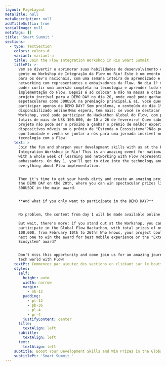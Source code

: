 ```yaml
---
layout: PageLayout
metaTitle: null
metaDescription: null
addTitleSuffix: true
socialImage: null
metaTags: []
title: 'Smart Summit '
sections:
  - type: TextSection
    colors: colors-d
    variant: variant-a
    title: Join the Flow Integration Workshop in Rio Smart Summit
    titlePt: >-
      Vem se divertir e aprimorar suas habilidades de desenvolvimento com a
      gente no Workshop de Integração da Flow no Rio! Este é um evento incrível
      para os dev's nacionais, com uma semana inteira de aprendizado e
      networking com representantes e embaixadores da Flow. No dia 1º você vai
      poder curtir uma imersão completa na tecnologia e aprender tudo sobre
      implementação do Flow. Depois é só colocar a mão na massa e criar um
      projeto incrível para a DEMO DAY no dia 20, onde você pode ganhar prêmios
      espetaculares como 300USDC na premiação principal.E aí, você quer
      participar apenas da DEMO DAY? Sem problema, o conteúdo do dia 1º será
      disponibilizado online!Mas espera, tem mais: se você se destacar no
      Workshop, você pode participar do Hackathon Global do Flow, com premiações
      totais de mais de US$ 100.000, de 10 a 26 de fevereiro! Quem sabe seu
      projeto não pode ser o próximo a ganhar o prêmio de melhor experiência em
      dispositivos móveis ou o prêmio de "Estenda o Ecossistema"?Não perca esta
      oportunidade e venha se juntar a nós para uma jornada incrível no mundo da
      tecnologia com a Flow!
    text: >
      Join the fun and sharpen your development skills with us at the Flow
      Integration Workshop in Rio! This is an amazing event for national dev's,
      with a whole week of learning and networking with Flow representatives and
      ambassadors. On day 1, you'll get to dive into the technology and learn
      everything about Flow implementation.


      Then it's time to get your hands dirty and create an amazing project for
      the DEMO DAY on the 20th, where you can win spectacular prizes like
      300USDC in the main award.


      **And what if you only want to participate in the DEMO DAY?**


      No problem, the content from day 1 will be made available online!

      But wait, there's more: if you stand out at the Workshop, you can
      participate in the Global Flow Hackathon, with total prizes of over US$
      100,000, from February 10th to 26th! Who knows, your project could be the
      next one to win the award for best mobile experience or the "Extend the
      Ecosystem" award?


      Don't miss this opportunity and come join us for an amazing journey in the
      tech world with Flow!
    textPt: Commencez par ajoutez des sections en clickant sur le boutton +.
    styles:
      self:
        height: auto
        width: narrow
        margin:
          - mb-12
        padding:
          - pt-12
          - pb-36
          - pl-4
          - pr-4
        justifyContent: center
      title:
        textAlign: left
      subtitle:
        textAlign: left
      text:
        textAlign: left
    subtitle: Boost Your Development Skills and Win Prizes in the Global Flow Hackathon
    subtitlePt: 'Smart Summit '
---
```

